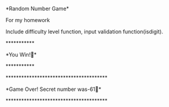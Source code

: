 
<p>*Random Number Game*</p>
<p>For my homework</p>
<p>Include difficulty level function, input validation function(isdigit).</p>
<p>***********</p>
<p>*You Win!🤟*</p>
<p>***********</p>
<p>***************************************</p>
<p>*Game Over! Secret number was-61🤟*</p>
<p>***************************************</p>
